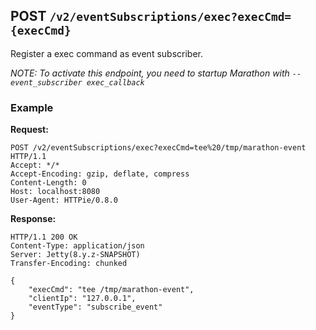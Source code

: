 ## POST `/v2/eventSubscriptions/exec?execCmd={execCmd}`

Register a exec command as event subscriber.

_NOTE: To activate this endpoint, you need to startup Marathon with `--event_subscriber exec_callback`_

### Example

**Request:**


```
POST /v2/eventSubscriptions/exec?execCmd=tee%20/tmp/marathon-event HTTP/1.1
Accept: */*
Accept-Encoding: gzip, deflate, compress
Content-Length: 0
Host: localhost:8080
User-Agent: HTTPie/0.8.0
```

**Response:**


```
HTTP/1.1 200 OK
Content-Type: application/json
Server: Jetty(8.y.z-SNAPSHOT)
Transfer-Encoding: chunked

{
    "execCmd": "tee /tmp/marathon-event",
    "clientIp": "127.0.0.1",
    "eventType": "subscribe_event"
}
```